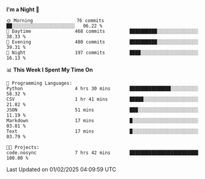 <!--START_SECTION:waka-->
**I'm a Night 🦉** 

```text
🌞 Morning                76 commits          ██░░░░░░░░░░░░░░░░░░░░░░░   06.22 % 
🌆 Daytime                468 commits         ██████████░░░░░░░░░░░░░░░   38.33 % 
🌃 Evening                480 commits         ██████████░░░░░░░░░░░░░░░   39.31 % 
🌙 Night                  197 commits         ████░░░░░░░░░░░░░░░░░░░░░   16.13 % 
```


📊 **This Week I Spent My Time On** 

```text
💬 Programming Languages: 
Python                   4 hrs 30 mins       ███████████████░░░░░░░░░░   58.32 % 
CSV                      1 hr 41 mins        █████░░░░░░░░░░░░░░░░░░░░   21.82 % 
JSON                     51 mins             ███░░░░░░░░░░░░░░░░░░░░░░   11.19 % 
Markdown                 17 mins             █░░░░░░░░░░░░░░░░░░░░░░░░   03.81 % 
Text                     17 mins             █░░░░░░░░░░░░░░░░░░░░░░░░   03.79 % 

🐱‍💻 Projects: 
code.nosync              7 hrs 42 mins       █████████████████████████   100.00 % 
```


 Last Updated on 01/02/2025 04:09:59 UTC
<!--END_SECTION:waka-->
